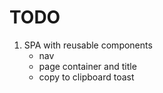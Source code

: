# TODO

1. SPA with reusable components
   - nav
   - page container and title
   - copy to clipboard toast
